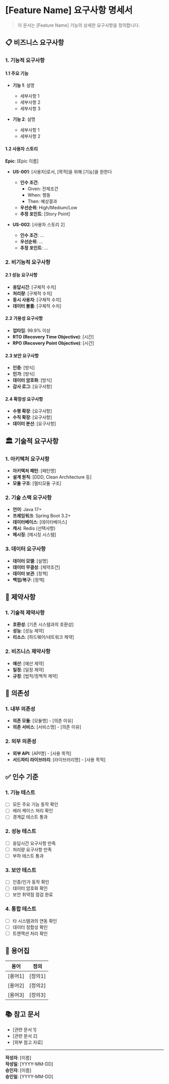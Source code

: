 # [Feature Name] 요구사항 명세서

> 이 문서는 [Feature Name] 기능의 상세한 요구사항을 정의합니다.

## 📋 비즈니스 요구사항

### 1. 기능적 요구사항

#### 1.1 주요 기능
- **기능 1**: 설명
  - 세부사항 1
  - 세부사항 2
  - 세부사항 3

- **기능 2**: 설명  
  - 세부사항 1
  - 세부사항 2

#### 1.2 사용자 스토리

**Epic**: [Epic 이름]

- **US-001**: [사용자]로서, [목적]을 위해 [기능]을 원한다
  - **인수 조건**:
    - Given: 전제조건
    - When: 행동
    - Then: 예상결과
  - **우선순위**: High/Medium/Low
  - **추정 포인트**: [Story Point]

- **US-002**: [사용자 스토리 2]
  - **인수 조건**: ...
  - **우선순위**: ...
  - **추정 포인트**: ...

### 2. 비기능적 요구사항

#### 2.1 성능 요구사항
- **응답시간**: [구체적 수치]
- **처리량**: [구체적 수치]  
- **동시 사용자**: [구체적 수치]
- **데이터 볼륨**: [구체적 수치]

#### 2.2 가용성 요구사항
- **업타임**: 99.9% 이상
- **RTO (Recovery Time Objective)**: [시간]
- **RPO (Recovery Point Objective)**: [시간]

#### 2.3 보안 요구사항
- **인증**: [방식]
- **인가**: [방식]
- **데이터 암호화**: [방식]
- **감사 로그**: [요구사항]

#### 2.4 확장성 요구사항
- **수평 확장**: [요구사항]
- **수직 확장**: [요구사항]  
- **데이터 분산**: [요구사항]

## 🏛️ 기술적 요구사항

### 1. 아키텍처 요구사항
- **아키텍처 패턴**: [패턴명]
- **설계 원칙**: [DDD, Clean Architecture 등]
- **모듈 구조**: [멀티모듈 구조]

### 2. 기술 스택 요구사항
- **언어**: Java 17+
- **프레임워크**: Spring Boot 3.2+
- **데이터베이스**: [데이터베이스]
- **캐시**: Redis (선택사항)
- **메시징**: [메시징 시스템]

### 3. 데이터 요구사항
- **데이터 모델**: [설명]
- **데이터 무결성**: [제약조건]
- **데이터 보관**: [정책]
- **백업/복구**: [정책]

## 🚫 제약사항

### 1. 기술적 제약사항
- **호환성**: [기존 시스템과의 호환성]
- **성능**: [성능 제약]
- **리소스**: [하드웨어/네트워크 제약]

### 2. 비즈니스 제약사항  
- **예산**: [예산 제약]
- **일정**: [일정 제약]
- **규정**: [법적/정책적 제약]

## 🔄 의존성

### 1. 내부 의존성
- **의존 모듈**: [모듈명] - [의존 이유]
- **의존 서비스**: [서비스명] - [의존 이유]

### 2. 외부 의존성
- **외부 API**: [API명] - [사용 목적]
- **서드파티 라이브러리**: [라이브러리명] - [사용 목적]

## ✅ 인수 기준

### 1. 기능 테스트
- [ ] 모든 주요 기능 동작 확인
- [ ] 에러 케이스 처리 확인  
- [ ] 경계값 테스트 통과

### 2. 성능 테스트
- [ ] 응답시간 요구사항 만족
- [ ] 처리량 요구사항 만족
- [ ] 부하 테스트 통과

### 3. 보안 테스트
- [ ] 인증/인가 동작 확인
- [ ] 데이터 암호화 확인
- [ ] 보안 취약점 점검 완료

### 4. 통합 테스트
- [ ] 타 시스템과의 연동 확인
- [ ] 데이터 정합성 확인
- [ ] 트랜잭션 처리 확인

## 📝 용어집

| 용어 | 정의 |
|------|------|
| [용어1] | [정의1] |
| [용어2] | [정의2] |
| [용어3] | [정의3] |

## 📚 참고 문서

- [관련 문서 1]
- [관련 문서 2]
- [외부 참고 자료]

---

**작성자**: [이름]  
**작성일**: [YYYY-MM-DD]  
**승인자**: [이름]  
**승인일**: [YYYY-MM-DD]